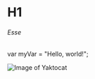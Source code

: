 # H1
###### Esse

var myVar = "Hello, world!";

![Image of Yaktocat](https://octodex.github.com/images/yaktocat.png)
